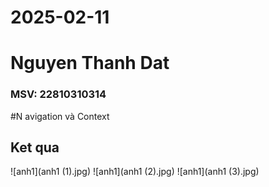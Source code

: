 # 2025-02-11
# Nguyen Thanh Dat
### MSV: 22810310314
#N avigation và Context
## Ket qua

![anh1](anh1 (1).jpg)
![anh1](anh1 (2).jpg)
![anh1](anh1 (3).jpg)

